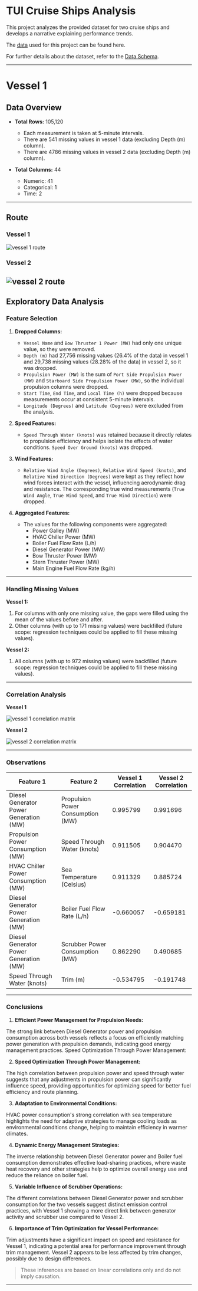 # TUI Cruise Ships Analysis

This project analyzes the provided dataset for two cruise ships and develops a narrative explaining performance trends.

The [data](./data/data.csv) used for this project can be found here.

For further details about the dataset, refer to the [Data Schema](./data/schema.pdf).

---

# Vessel 1

## Data Overview

- **Total Rows:** 105,120  
  - Each measurement is taken at 5-minute intervals.
  - There are 541 missing values in vessel 1 data (excluding Depth (m) column).
  - There are 4786 missing values in vessel 2 data (excluding Depth (m) column).

- **Total Columns:** 44  
  - Numeric: 41  
  - Categorical: 1  
  - Time: 2  

---

## Route

### Vessel 1

![vessel 1 route](./assets/vessel1_route.png)

### Vessel 2

![vessel 2 route](./assets/vessel2_route.png)
---

## Exploratory Data Analysis

### Feature Selection
1. **Dropped Columns:**
   - `Vessel Name` and `Bow Thruster 1 Power (MW)` had only one unique value, so they were removed.
   - `Depth (m)` had 27,756 missing values (26.4% of the data) in vessel 1 and 29,738 missing values (28.28% of the data) in vessel 2, so it was dropped.
   - `Propulsion Power (MW)` is the sum of `Port Side Propulsion Power (MW)` and `Starboard Side Propulsion Power (MW)`, so the individual propulsion columns were dropped.
   - `Start Time`, `End Time`, and `Local Time (h)` were dropped because measurements occur at consistent 5-minute intervals.
   - `Longitude (Degrees)` and `Latitude (Degrees)` were excluded from the analysis.

2. **Speed Features:**
   - `Speed Through Water (knots)` was retained because it directly relates to propulsion efficiency and helps isolate the effects of water conditions. `Speed Over Ground (knots)` was dropped.

3. **Wind Features:**
   - `Relative Wind Angle (Degrees)`, `Relative Wind Speed (knots)`, and `Relative Wind Direction (Degrees)` were kept as they reflect how wind forces interact with the vessel, influencing aerodynamic drag and resistance. The corresponding true wind measurements (`True Wind Angle`, `True Wind Speed`, and `True Wind Direction`) were dropped.

4. **Aggregated Features:**
   - The values for the following components were aggregated:
     - Power Galley (MW)
     - HVAC Chiller Power (MW)
     - Boiler Fuel Flow Rate (L/h)
     - Diesel Generator Power (MW)
     - Bow Thruster Power (MW)
     - Stern Thruster Power (MW)
     - Main Engine Fuel Flow Rate (kg/h)

---

### Handling Missing Values

**Vessel 1:**

1. For columns with only one missing value, the gaps were filled using the mean of the values before and after.
2. Other columns (with up to 171 missing values) were backfilled (future scope: regression techniques could be applied to fill these missing values).

**Vessel 2:**

1. All columns (with up to 972 missing values) were backfilled (future scope: regression techniques could be applied to fill these missing values).

---

### Correlation Analysis

**Vessel 1**

![vessel 1 correlation matrix](./assets/vessel1_correlation_matrix.jpg)

**Vessel 2**

![vessel 2 correlation matrix](./assets/vessel2_correlation_matrix.jpg)

---

### Observations

| Feature 1                              | Feature 2                                | Vessel 1 Correlation | Vessel 2 Correlation |
| -------------------------------------- | ---------------------------------------- | -------------------- | -------------------- |
| Diesel Generator Power Generation (MW) | Propulsion Power Consumption (MW)        | 0.995799             | 0.991696             |
| Propulsion Power Consumption (MW)      | Speed Through Water (knots)              | 0.911505             | 0.904470             |
| HVAC Chiller Power Consumption (MW)    | Sea Temperature (Celsius)                | 0.911329             | 0.885724             |
| Diesel Generator Power Generation (MW) | Boiler Fuel Flow Rate (L/h)              | -0.660057            | -0.659181            |
| Diesel Generator Power Generation (MW) | Scrubber Power Consumption (MW)          | 0.862290             | 0.490685             |
| Speed Through Water (knots)            | Trim (m)                                 | -0.534795            | -0.191748            |

---

### Conclusions

1. **Efficient Power Management for Propulsion Needs:**

The strong link between Diesel Generator power and propulsion consumption across both vessels reflects a focus on efficiently matching power generation with propulsion demands, indicating good energy management practices.
Speed Optimization Through Power Management:

2. **Speed Optimization Through Power Management:**

The high correlation between propulsion power and speed through water suggests that any adjustments in propulsion power can significantly influence speed, providing opportunities for optimizing speed for better fuel efficiency and route planning.

3. **Adaptation to Environmental Conditions:**

HVAC power consumption's strong correlation with sea temperature highlights the need for adaptive strategies to manage cooling loads as environmental conditions change, helping to maintain efficiency in warmer climates.

4. **Dynamic Energy Management Strategies:**

The inverse relationship between Diesel Generator power and Boiler fuel consumption demonstrates effective load-sharing practices, where waste heat recovery and other strategies help to optimize overall energy use and reduce the reliance on boiler fuel.

5. **Variable Influence of Scrubber Operations:**

The different correlations between Diesel Generator power and scrubber consumption for the two vessels suggest distinct emission control practices, with Vessel 1 showing a more direct link between generator activity and scrubber use compared to Vessel 2.

6. **Importance of Trim Optimization for Vessel Performance:**

Trim adjustments have a significant impact on speed and resistance for Vessel 1, indicating a potential area for performance improvement through trim management. Vessel 2 appears to be less affected by trim changes, possibly due to design differences.

> These inferences are based on linear correlations only and do not imply causation.

---